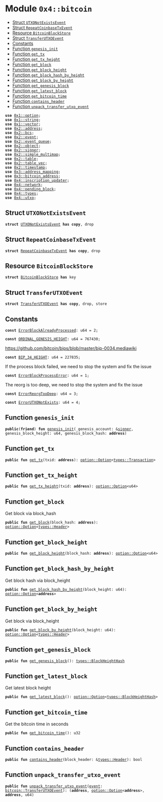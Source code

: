 
<a name="0x4_bitcoin"></a>

# Module `0x4::bitcoin`



-  [Struct `UTXONotExistsEvent`](#0x4_bitcoin_UTXONotExistsEvent)
-  [Struct `RepeatCoinbaseTxEvent`](#0x4_bitcoin_RepeatCoinbaseTxEvent)
-  [Resource `BitcoinBlockStore`](#0x4_bitcoin_BitcoinBlockStore)
-  [Struct `TransferUTXOEvent`](#0x4_bitcoin_TransferUTXOEvent)
-  [Constants](#@Constants_0)
-  [Function `genesis_init`](#0x4_bitcoin_genesis_init)
-  [Function `get_tx`](#0x4_bitcoin_get_tx)
-  [Function `get_tx_height`](#0x4_bitcoin_get_tx_height)
-  [Function `get_block`](#0x4_bitcoin_get_block)
-  [Function `get_block_height`](#0x4_bitcoin_get_block_height)
-  [Function `get_block_hash_by_height`](#0x4_bitcoin_get_block_hash_by_height)
-  [Function `get_block_by_height`](#0x4_bitcoin_get_block_by_height)
-  [Function `get_genesis_block`](#0x4_bitcoin_get_genesis_block)
-  [Function `get_latest_block`](#0x4_bitcoin_get_latest_block)
-  [Function `get_bitcoin_time`](#0x4_bitcoin_get_bitcoin_time)
-  [Function `contains_header`](#0x4_bitcoin_contains_header)
-  [Function `unpack_transfer_utxo_event`](#0x4_bitcoin_unpack_transfer_utxo_event)


<pre><code><b>use</b> <a href="">0x1::option</a>;
<b>use</b> <a href="">0x1::string</a>;
<b>use</b> <a href="">0x1::vector</a>;
<b>use</b> <a href="">0x2::address</a>;
<b>use</b> <a href="">0x2::bcs</a>;
<b>use</b> <a href="">0x2::event</a>;
<b>use</b> <a href="">0x2::event_queue</a>;
<b>use</b> <a href="">0x2::object</a>;
<b>use</b> <a href="">0x2::signer</a>;
<b>use</b> <a href="">0x2::simple_multimap</a>;
<b>use</b> <a href="">0x2::table</a>;
<b>use</b> <a href="">0x2::table_vec</a>;
<b>use</b> <a href="">0x2::timestamp</a>;
<b>use</b> <a href="">0x3::address_mapping</a>;
<b>use</b> <a href="">0x3::bitcoin_address</a>;
<b>use</b> <a href="inscription_updater.md#0x4_inscription_updater">0x4::inscription_updater</a>;
<b>use</b> <a href="network.md#0x4_network">0x4::network</a>;
<b>use</b> <a href="pending_block.md#0x4_pending_block">0x4::pending_block</a>;
<b>use</b> <a href="types.md#0x4_types">0x4::types</a>;
<b>use</b> <a href="utxo.md#0x4_utxo">0x4::utxo</a>;
</code></pre>



<a name="0x4_bitcoin_UTXONotExistsEvent"></a>

## Struct `UTXONotExistsEvent`



<pre><code><b>struct</b> <a href="bitcoin.md#0x4_bitcoin_UTXONotExistsEvent">UTXONotExistsEvent</a> <b>has</b> <b>copy</b>, drop
</code></pre>



<a name="0x4_bitcoin_RepeatCoinbaseTxEvent"></a>

## Struct `RepeatCoinbaseTxEvent`



<pre><code><b>struct</b> <a href="bitcoin.md#0x4_bitcoin_RepeatCoinbaseTxEvent">RepeatCoinbaseTxEvent</a> <b>has</b> <b>copy</b>, drop
</code></pre>



<a name="0x4_bitcoin_BitcoinBlockStore"></a>

## Resource `BitcoinBlockStore`



<pre><code><b>struct</b> <a href="bitcoin.md#0x4_bitcoin_BitcoinBlockStore">BitcoinBlockStore</a> <b>has</b> key
</code></pre>



<a name="0x4_bitcoin_TransferUTXOEvent"></a>

## Struct `TransferUTXOEvent`



<pre><code><b>struct</b> <a href="bitcoin.md#0x4_bitcoin_TransferUTXOEvent">TransferUTXOEvent</a> <b>has</b> <b>copy</b>, drop, store
</code></pre>



<a name="@Constants_0"></a>

## Constants


<a name="0x4_bitcoin_ErrorBlockAlreadyProcessed"></a>



<pre><code><b>const</b> <a href="bitcoin.md#0x4_bitcoin_ErrorBlockAlreadyProcessed">ErrorBlockAlreadyProcessed</a>: u64 = 2;
</code></pre>



<a name="0x4_bitcoin_ORDINAL_GENESIS_HEIGHT"></a>



<pre><code><b>const</b> <a href="bitcoin.md#0x4_bitcoin_ORDINAL_GENESIS_HEIGHT">ORDINAL_GENESIS_HEIGHT</a>: u64 = 767430;
</code></pre>



<a name="0x4_bitcoin_BIP_34_HEIGHT"></a>

https://github.com/bitcoin/bips/blob/master/bip-0034.mediawiki


<pre><code><b>const</b> <a href="bitcoin.md#0x4_bitcoin_BIP_34_HEIGHT">BIP_34_HEIGHT</a>: u64 = 227835;
</code></pre>



<a name="0x4_bitcoin_ErrorBlockProcessError"></a>

If the process block failed, we need to stop the system and fix the issue


<pre><code><b>const</b> <a href="bitcoin.md#0x4_bitcoin_ErrorBlockProcessError">ErrorBlockProcessError</a>: u64 = 1;
</code></pre>



<a name="0x4_bitcoin_ErrorReorgTooDeep"></a>

The reorg is too deep, we need to stop the system and fix the issue


<pre><code><b>const</b> <a href="bitcoin.md#0x4_bitcoin_ErrorReorgTooDeep">ErrorReorgTooDeep</a>: u64 = 3;
</code></pre>



<a name="0x4_bitcoin_ErrorUTXONotExists"></a>



<pre><code><b>const</b> <a href="bitcoin.md#0x4_bitcoin_ErrorUTXONotExists">ErrorUTXONotExists</a>: u64 = 4;
</code></pre>



<a name="0x4_bitcoin_genesis_init"></a>

## Function `genesis_init`



<pre><code><b>public</b>(<b>friend</b>) <b>fun</b> <a href="bitcoin.md#0x4_bitcoin_genesis_init">genesis_init</a>(_genesis_account: &<a href="">signer</a>, genesis_block_height: u64, genesis_block_hash: <b>address</b>)
</code></pre>



<a name="0x4_bitcoin_get_tx"></a>

## Function `get_tx`



<pre><code><b>public</b> <b>fun</b> <a href="bitcoin.md#0x4_bitcoin_get_tx">get_tx</a>(txid: <b>address</b>): <a href="_Option">option::Option</a>&lt;<a href="types.md#0x4_types_Transaction">types::Transaction</a>&gt;
</code></pre>



<a name="0x4_bitcoin_get_tx_height"></a>

## Function `get_tx_height`



<pre><code><b>public</b> <b>fun</b> <a href="bitcoin.md#0x4_bitcoin_get_tx_height">get_tx_height</a>(txid: <b>address</b>): <a href="_Option">option::Option</a>&lt;u64&gt;
</code></pre>



<a name="0x4_bitcoin_get_block"></a>

## Function `get_block`

Get block via block_hash


<pre><code><b>public</b> <b>fun</b> <a href="bitcoin.md#0x4_bitcoin_get_block">get_block</a>(block_hash: <b>address</b>): <a href="_Option">option::Option</a>&lt;<a href="types.md#0x4_types_Header">types::Header</a>&gt;
</code></pre>



<a name="0x4_bitcoin_get_block_height"></a>

## Function `get_block_height`



<pre><code><b>public</b> <b>fun</b> <a href="bitcoin.md#0x4_bitcoin_get_block_height">get_block_height</a>(block_hash: <b>address</b>): <a href="_Option">option::Option</a>&lt;u64&gt;
</code></pre>



<a name="0x4_bitcoin_get_block_hash_by_height"></a>

## Function `get_block_hash_by_height`

Get block hash via block_height


<pre><code><b>public</b> <b>fun</b> <a href="bitcoin.md#0x4_bitcoin_get_block_hash_by_height">get_block_hash_by_height</a>(block_height: u64): <a href="_Option">option::Option</a>&lt;<b>address</b>&gt;
</code></pre>



<a name="0x4_bitcoin_get_block_by_height"></a>

## Function `get_block_by_height`

Get block via block_height


<pre><code><b>public</b> <b>fun</b> <a href="bitcoin.md#0x4_bitcoin_get_block_by_height">get_block_by_height</a>(block_height: u64): <a href="_Option">option::Option</a>&lt;<a href="types.md#0x4_types_Header">types::Header</a>&gt;
</code></pre>



<a name="0x4_bitcoin_get_genesis_block"></a>

## Function `get_genesis_block`



<pre><code><b>public</b> <b>fun</b> <a href="bitcoin.md#0x4_bitcoin_get_genesis_block">get_genesis_block</a>(): <a href="types.md#0x4_types_BlockHeightHash">types::BlockHeightHash</a>
</code></pre>



<a name="0x4_bitcoin_get_latest_block"></a>

## Function `get_latest_block`

Get latest block height


<pre><code><b>public</b> <b>fun</b> <a href="bitcoin.md#0x4_bitcoin_get_latest_block">get_latest_block</a>(): <a href="_Option">option::Option</a>&lt;<a href="types.md#0x4_types_BlockHeightHash">types::BlockHeightHash</a>&gt;
</code></pre>



<a name="0x4_bitcoin_get_bitcoin_time"></a>

## Function `get_bitcoin_time`

Get the bitcoin time in seconds


<pre><code><b>public</b> <b>fun</b> <a href="bitcoin.md#0x4_bitcoin_get_bitcoin_time">get_bitcoin_time</a>(): u32
</code></pre>



<a name="0x4_bitcoin_contains_header"></a>

## Function `contains_header`



<pre><code><b>public</b> <b>fun</b> <a href="bitcoin.md#0x4_bitcoin_contains_header">contains_header</a>(block_header: &<a href="types.md#0x4_types_Header">types::Header</a>): bool
</code></pre>



<a name="0x4_bitcoin_unpack_transfer_utxo_event"></a>

## Function `unpack_transfer_utxo_event`



<pre><code><b>public</b> <b>fun</b> <a href="bitcoin.md#0x4_bitcoin_unpack_transfer_utxo_event">unpack_transfer_utxo_event</a>(<a href="">event</a>: <a href="bitcoin.md#0x4_bitcoin_TransferUTXOEvent">bitcoin::TransferUTXOEvent</a>): (<b>address</b>, <a href="_Option">option::Option</a>&lt;<b>address</b>&gt;, <b>address</b>, u64)
</code></pre>
